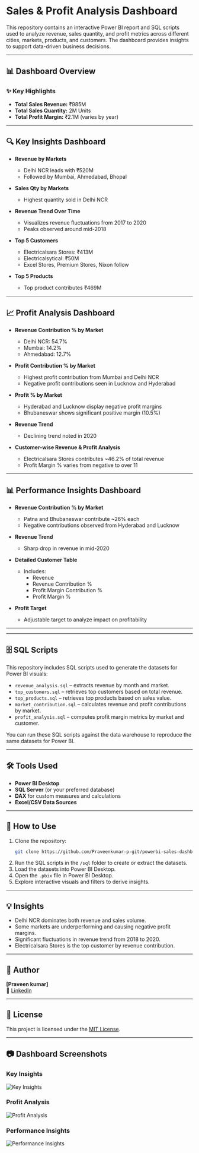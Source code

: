 # Sales & Profit Analysis Dashboard

This repository contains an interactive Power BI report and SQL scripts used to analyze revenue, sales quantity, and profit metrics across different cities, markets, products, and customers. The dashboard provides insights to support data-driven business decisions.

---

## 📊 Dashboard Overview

### ✨ Key Highlights

- **Total Sales Revenue:** ₹985M
- **Total Sales Quantity:** 2M Units
- **Total Profit Margin:** ₹2.1M (varies by year)

---

## 🔍 Key Insights Dashboard

- **Revenue by Markets**
  - Delhi NCR leads with ₹520M
  - Followed by Mumbai, Ahmedabad, Bhopal

- **Sales Qty by Markets**
  - Highest quantity sold in Delhi NCR

- **Revenue Trend Over Time**
  - Visualizes revenue fluctuations from 2017 to 2020
  - Peaks observed around mid-2018

- **Top 5 Customers**
  - Electricalsara Stores: ₹413M
  - Electricalsytical: ₹50M
  - Excel Stores, Premium Stores, Nixon follow

- **Top 5 Products**
  - Top product contributes ₹469M

---

## 📈 Profit Analysis Dashboard

- **Revenue Contribution % by Market**
  - Delhi NCR: 54.7%
  - Mumbai: 14.2%
  - Ahmedabad: 12.7%

- **Profit Contribution % by Market**
  - Highest profit contribution from Mumbai and Delhi NCR
  - Negative profit contributions seen in Lucknow and Hyderabad

- **Profit % by Market**
  - Hyderabad and Lucknow display negative profit margins
  - Bhubaneswar shows significant positive margin (10.5%)

- **Revenue Trend**
  - Declining trend noted in 2020

- **Customer-wise Revenue & Profit Analysis**
  - Electricalsara Stores contributes ~46.2% of total revenue
  - Profit Margin % varies from negative to over 11

---

## 📊 Performance Insights Dashboard

- **Revenue Contribution % by Market**
  - Patna and Bhubaneswar contribute ~26% each
  - Negative contributions observed from Hyderabad and Lucknow

- **Revenue Trend**
  - Sharp drop in revenue in mid-2020

- **Detailed Customer Table**
  - Includes:
    - Revenue
    - Revenue Contribution %
    - Profit Margin Contribution %
    - Profit Margin %

- **Profit Target**
  - Adjustable target to analyze impact on profitability


---


---

## 🗄️ SQL Scripts

This repository includes SQL scripts used to generate the datasets for Power BI visuals:

- `revenue_analysis.sql` – extracts revenue by month and market.
- `top_customers.sql` – retrieves top customers based on total revenue.
- `top_products.sql` – retrieves top products based on sales value.
- `market_contribution.sql` – calculates revenue and profit contributions by market.
- `profit_analysis.sql` – computes profit margin metrics by market and customer.

You can run these SQL scripts against the data warehouse to reproduce the same datasets for Power BI.

---

## 🛠️ Tools Used

- **Power BI Desktop**
- **SQL Server** (or your preferred database)
- **DAX** for custom measures and calculations
- **Excel/CSV Data Sources**

---

## 🚀 How to Use

1. Clone the repository:
    ```bash
    git clone https://github.com/Praveenkumar-p-git/powerbi-sales-dashboard.git
    ```
2. Run the SQL scripts in the `/sql` folder to create or extract the datasets.
3. Load the datasets into Power BI Desktop.
4. Open the `.pbix` file in Power BI Desktop.
5. Explore interactive visuals and filters to derive insights.

---

## 💡 Insights

- Delhi NCR dominates both revenue and sales volume.
- Some markets are underperforming and causing negative profit margins.
- Significant fluctuations in revenue trend from 2018 to 2020.
- Electricalsara Stores is the top customer by revenue contribution.

---

## 👤 Author

  **[Praveen kumar]**  
🔗 [LinkedIn](https://linkedin.com/in/itzpraveen)

---

## 📜 License

This project is licensed under the [MIT License](LICENSE).

---

## 📷 Dashboard Screenshots

### Key Insights
![Key Insights](https://github.com/Praveenkumar-p-gif/Sales-insight-Domain/blob/main/Sales%20Insights/Key%20Insights.png)

### Profit Analysis
![Profit Analysis](https://github.com/Praveenkumar-p-gif/Sales-insight-Domain/blob/main/Sales%20Insights/Profit%20Analysis.png)

### Performance Insights
![Performance Insights](https://github.com/Praveenkumar-p-gif/Sales-insight-Domain/blob/main/Sales%20Insights/Performance%20Insights.png)



